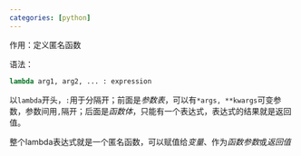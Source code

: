 ```yaml
---
categories: [python]
---
```


作用：定义匿名函数

语法：

```python
lambda arg1, arg2, ... : expression
```

以`lambda`开头，`:`用于分隔开；前面是*参数表*，可以有`*args, **kwargs`可变参数，参数间用`,`隔开；后面是*函数体*，只能有一个表达式，表达式的结果就是返回值。

整个lambda表达式就是一个匿名函数，可以赋值给*变量*、作为*函数参数*或*返回值*